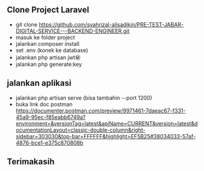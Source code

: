 ## Clone Project Laravel
* git clone https://github.com/syahrizal-alisadikin/PRE-TEST-JABAR-DIGITAL-SERVICE---BACKEND-ENGINEER.git
* masuk ke folder project
* jalankan composer install
* set .env (konek ke database)
* jalankan php artisan jwt㊙️
* jalankan php generate:key

## jalankan aplikasi
* jalankan php artisan serve (bisa tambahin --port 1200)
* buka link doc postman https://documenter.postman.com/preview/9971461-7daeac67-f331-45a9-95ec-f85eabb6749a?environment=&versionTag=latest&apiName=CURRENT&version=latest&documentationLayout=classic-double-column&right-sidebar=303030&top-bar=FFFFFF&highlight=EF5B25#38034033-57af-4876-bce1-e375c870808b

## Terimakasih
